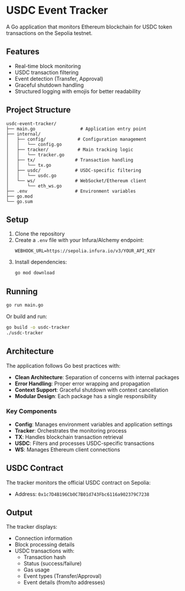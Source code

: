 # USDC Event Tracker

A Go application that monitors Ethereum blockchain for USDC token transactions on the Sepolia testnet.

## Features

- Real-time block monitoring
- USDC transaction filtering
- Event detection (Transfer, Approval)
- Graceful shutdown handling
- Structured logging with emojis for better readability

## Project Structure

```
usdc-event-tracker/
├── main.go                 # Application entry point
├── internal/
│   ├── config/            # Configuration management
│   │   └── config.go
│   ├── tracker/           # Main tracking logic
│   │   └── tracker.go
│   ├── tx/               # Transaction handling
│   │   └── tx.go
│   ├── usdc/             # USDC-specific filtering
│   │   └── usdc.go
│   └── ws/               # WebSocket/Ethereum client
│       └── eth_ws.go
├── .env                  # Environment variables
├── go.mod
└── go.sum
```

## Setup

1. Clone the repository
2. Create a `.env` file with your Infura/Alchemy endpoint:
   ```
   WEBHOOK_URL=https://sepolia.infura.io/v3/YOUR_API_KEY
   ```
3. Install dependencies:
   ```bash
   go mod download
   ```

## Running

```bash
go run main.go
```

Or build and run:
```bash
go build -o usdc-tracker
./usdc-tracker
```

## Architecture

The application follows Go best practices with:

- **Clean Architecture**: Separation of concerns with internal packages
- **Error Handling**: Proper error wrapping and propagation
- **Context Support**: Graceful shutdown with context cancellation
- **Modular Design**: Each package has a single responsibility

### Key Components

- **Config**: Manages environment variables and application settings
- **Tracker**: Orchestrates the monitoring process
- **TX**: Handles blockchain transaction retrieval
- **USDC**: Filters and processes USDC-specific transactions
- **WS**: Manages Ethereum client connections

## USDC Contract

The tracker monitors the official USDC contract on Sepolia:
- Address: `0x1c7D4B196Cb0C7B01d743Fbc6116a902379C7238`

## Output

The tracker displays:
- Connection information
- Block processing details
- USDC transactions with:
  - Transaction hash
  - Status (success/failure)
  - Gas usage
  - Event types (Transfer/Approval)
  - Event details (from/to addresses)